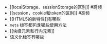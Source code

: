-   [[localStorage、sessionStorage的区别]] #高频
- [[session，cookie和token的区别]] #高频 
-   [[HTML5的新特性]]有哪些
-   `meta` 标签都包含哪些使用方法
- [[块级元素和行内元素]]
-   语义化标签有哪些
